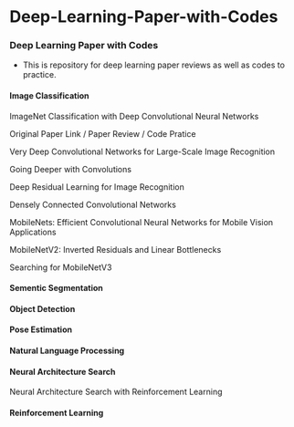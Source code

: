 # Deep-Learning-Paper-with-Codes

### Deep Learning Paper with Codes 
- This is repository for deep learning paper reviews as well as codes to practice.

#### Image Classification

ImageNet Classification with Deep Convolutional Neural Networks

Original Paper Link / Paper Review / Code Pratice

Very Deep Convolutional Networks for Large-Scale Image Recognition

Going Deeper with Convolutions

Deep Residual Learning for Image Recognition

Densely Connected Convolutional Networks

MobileNets: Efficient Convolutional Neural Networks for Mobile Vision Applications

MobileNetV2: Inverted Residuals and Linear Bottlenecks

Searching for MobileNetV3

#### Sementic Segmentation

#### Object Detection

#### Pose Estimation

#### Natural Language Processing

#### Neural Architecture Search

Neural Architecture Search with Reinforcement Learning

#### Reinforcement Learning

#### 

